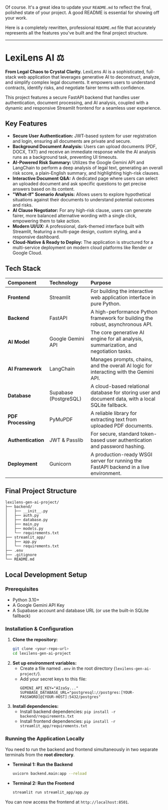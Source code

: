 Of course. It's a great idea to update your `README.md` to reflect the final, polished state of your project. A good README is essential for showing off your work.

Here is a completely rewritten, professional `README.md` file that accurately represents all the features you've built and the final project structure.

-----

# LexiLens AI ⚖️

**From Legal Chaos to Crystal Clarity.** LexiLens AI is a sophisticated, full-stack web application that leverages generative AI to deconstruct, analyze, and simplify complex legal documents. It empowers users to understand contracts, identify risks, and negotiate fairer terms with confidence.

This project features a secure FastAPI backend that handles user authentication, document processing, and AI analysis, coupled with a dynamic and responsive Streamlit frontend for a seamless user experience.

## Key Features

  * **Secure User Authentication:** JWT-based system for user registration and login, ensuring all documents are private and secure.
  * **Background Document Analysis:** Users can upload documents (PDF, DOCX, TXT) and receive an immediate response while the AI analysis runs as a background task, preventing UI timeouts.
  * **AI-Powered Risk Summary:** Utilizes the Google Gemini API and LangChain to perform a deep analysis of legal text, generating an overall risk score, a plain-English summary, and highlighting high-risk clauses.
  * **Interactive Document Q\&A:** A dedicated page where users can select an uploaded document and ask specific questions to get precise answers based on its content.
  * **"What-If" Scenario Analysis:** Allows users to explore hypothetical situations against their documents to understand potential outcomes and risks.
  * **AI Clause Negotiator:** For any high-risk clause, users can generate fairer, more balanced alternative wording with a single click, empowering them to take action.
  * **Modern UI/UX:** A professional, dark-themed interface built with Streamlit, featuring a multi-page design, custom styling, and a responsive dashboard.
  * **Cloud-Native & Ready to Deploy:** The application is structured for a multi-service deployment on modern cloud platforms like Render or Google Cloud.

## Tech Stack

| Component | Technology | Purpose |
| :--- | :--- | :--- |
| **Frontend** | Streamlit | For building the interactive web application interface in pure Python. |
| **Backend** | FastAPI | A high-performance Python framework for building the robust, asynchronous API. |
| **AI Model** | Google Gemini API | The core generative AI engine for all analysis, summarization, and negotiation tasks. |
| **AI Framework** | LangChain | Manages prompts, chains, and the overall AI logic for interacting with the Gemini API. |
| **Database**| Supabase (PostgreSQL) | A cloud-based relational database for storing user and document data, with a local SQLite fallback. |
| **PDF Processing** | PyMuPDF | A reliable library for extracting text from uploaded PDF documents. |
| **Authentication** | JWT & Passlib | For secure, standard token-based user authentication and password hashing. |
| **Deployment** | Gunicorn | A production-ready WSGI server for running the FastAPI backend in a live environment. |

## Final Project Structure

```
lexilens-gen-ai-project/
├── backend/
│   ├── __init__.py
│   ├── auth.py
│   ├── database.py
│   ├── main.py
│   ├── models.py
│   └── requirements.txt
├── streamlit_app/
│   ├── app.py
│   └── requirements.txt
├── .env
├── .gitignore
└── README.md
```

## Local Development Setup

### Prerequisites

  * Python 3.10+
  * A Google Gemini API Key
  * A Supabase account and database URL (or use the built-in SQLite fallback)

### Installation & Configuration

1.  **Clone the repository:**
    ```bash
    git clone <your-repo-url>
    cd lexilens-gen-ai-project
    ```
2.  **Set up environment variables:**
      * Create a file named `.env` in the root directory (`lexilens-gen-ai-project/`).
      * Add your secret keys to this file:
        ```
        GEMINI_API_KEY="AIzaSy..."
        SUPABASE_DATABASE_URL="postgresql://postgres:[YOUR-PASSWORD]@[YOUR-HOST]:5432/postgres"
        ```
3.  **Install dependencies:**
      * Install backend dependencies: `pip install -r backend/requirements.txt`
      * Install frontend dependencies: `pip install -r streamlit_app/requirements.txt`

### Running the Application Locally

You need to run the backend and frontend simultaneously in two separate terminals from the **root directory**.

  * **Terminal 1: Run the Backend**
    ```bash
    uvicorn backend.main:app --reload
    ```
  * **Terminal 2: Run the Frontend**
    ```bash
    streamlit run streamlit_app/app.py
    ```

You can now access the frontend at `http://localhost:8501`.